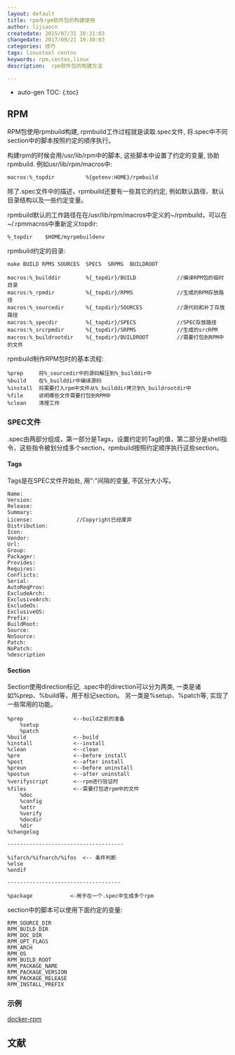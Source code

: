 ```yaml
---
layout: default
title: rpm与rpm软件包的构建使用
author: lijiaocn
createdate: 2015/07/31 10:31:03
changedate: 2017/09/21 19:30:03
categories: 技巧
tags: linuxtool centos
keywords: rpm,centos,linux
description:  rpm软件包的构建方法

---
```


* auto-gen TOC:
{:toc}

## RPM

RPM包使用rpmbuild构建, rpmbuild工作过程就是读取.spec文件, 将.spec中不同section中的脚本按照约定的顺序执行。

构建rpm的时候会用/usr/lib/rpm中的脚本, 这些脚本中设置了约定的变量, 协助rpmbuild. 例如usr/lib/rpm/macros中:

	macros:%_topdir          %{getenv:HOME}/rpmbuild

除了.spec文件中的描述，rpmbuild还要有一些其它的约定, 例如默认路径、默认目录结构以及一些约定变量。

rpmbuild默认的工作路径在在/usr/lib/rpm/macros中定义的~/rpmbuild，可以在~/.rpmmacros中重新定义topdir:

	%_topdir    $HOME/myrpmbuildenv

rpmbuild约定的目录:

	make BUILD RPMS SOURCES  SPECS  SRPMS  BUILDROOT

	macros:%_builddir        %{_topdir}/BUILD             //编译RPM包的临时目录
	macros:%_rpmdir          %{_topdir}/RPMS              //生成的RPM存放路径
	macros:%_sourcedir       %{_topdir}/SOURCES           //源代码和补丁存放路径
	macros:%_specdir         %{_topdir}/SPECS             //SPEC存放路径
	macros:%_srcrpmdir       %{_topdir}/SRPMS             //生成的srcRPM
	macros:%_buildrootdir    %{_topdir}/BUILDROOT         //需要打包到RPM中的文件

rpmbuild制作RPM包时的基本流程:

	%prep     将%_sourcedir中的源码解压到%_builddir中
	%build    在%_builddir中编译源码
	%install  将需要打入rpm中文件从%_builddir拷贝到%_buildrootdir中
	%file     说明哪些文件需要打包到RPM中
	%clean    清理工作

### SPEC文件

.spec由两部分组成，第一部分是Tags，设置约定的Tag的值，第二部分是shell指令，这些指令被划分成多个section，rpmbuild按照约定顺序执行这些section。

#### Tags

Tags是在SPEC文件开始处, 用":"间隔的变量, 不区分大小写。

	Name:
	Version: 
	Release:
	Summary:
	License:              //Copyright已经废弃
	Distribution:
	Icon:
	Vendor:
	Url:
	Group:
	Packager:
	Provides:
	Requires:
	Conflicts:
	Serial:
	AutoReqProv:
	ExcludeArch:
	ExclusiveArch:
	ExcludeOs:
	ExclusiveOS:
	Prefix:
	BuildRoot:
	Source:
	NoSource:
	Patch:
	NoPatch:
	%description

#### Section

Section使用direction标记, .spec中的direction可以分为两类, 一类是诸如%prep、%build等，用于标记section。
另一类是%setup、%patch等, 实现了一些常用的功能。

	%prep                <--build之前的准备
		%setup 
		%patch
	%build               <--build
	%install             <--install
	%clean               <--clean
	%pre                 <--before install
	%post                <--after install
	%preun               <--before uninstall
	%postun              <--after uninstall
	%verifyscript        <--rpm进行验证时
	%files               <--需要打包进rpm中的文件
		%doc
		%config
		%attr
		%verify
		%docdir
		%dir
	%changelog
	
	-------------------------------------
	
	%ifarch/%ifnarch/%ifos  <-- 条件判断
	%else
	%endif
	
	------------------------------------
	
	%package            <-用于在一个.spec中生成多个rpm

section中的脚本可以使用下面约定的变量:

	RPM_SOURCE_DIR
	RPM_BUILD_DIR
	RPM_DOC_DIR
	RPM_OPT_FLAGS
	RPM_ARCH
	RPM_OS
	RPM_BUILD_ROOT
	RPM_PACKAGE_NAME
	RPM_PACKAGE_VERSION
	RPM_PACKAGE_RELEASE
	RPM_INSTALL_PREFIX

### 示例

[docker-rpm](https://github.com/lijiaocn/Material/tree/master/RPMBuild/docker-rpm)

## 文献

[1]: http://www.rpm.org/max-rpm/  "Maximum RPM"
